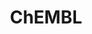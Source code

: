 ---
layout: default
bigquery: https://console.cloud.google.com/bigquery?p=patents-public-data&d=ebi_chembl&page=dataset
citation: '"The ChEMBL database in 2017." Anna Gaulton, Anne Hersey, Michał Nowotka,
  A Patrícia Bento, Jon Chambers, David Mendez, Prudence Mutowo, Francis Atkinson,
  Louisa J Bellis, Elena Cibrián-Uhalte, Mark Davies, Nathan Dedman, Anneli Karlsson,
  María Paula Magariños, John P Overington, George Papadatos, Ines Smit, Andrew R
  Leach Nucleic acids Research (2017) 45 (Database Issue), D945-D954'
contributors: European Bioinformatics Institute
cost: None
description: ChEMBL Data is a manually curated database of small molecules used in
  drug discovery, including information about existing patented drugs.
documentation: 'schema: https://www.ebi.ac.uk/chembl/db_schema


  '
last_edit: 04/12/2022, 01:56:29
location: https://console.cloud.google.com/marketplace/product/google_patents_public_datasets/chembl
maintained_by: EMBL-EBI, an outstation of European Molecular Biology Laboratory
related_publications: '

  ChEMBL: towards direct deposition of bioassay data.


  Mendez D, Gaulton A, Bento AP, Chambers J, De Veij M, Félix E, Magariños MP, Mosquera
  JF, Mutowo P, Nowotka M, Gordillo-Marañón M, Hunter F, Junco L, Mugumbate G, Rodriguez-Lopez
  M, Atkinson F, Bosc N, Radoux CJ, Segura-Cabrera A, Hersey A, Leach AR.


  — Nucleic Acids Res. 2019; 47(D1):D930-D940. doi: 10.1093/nar/gky1075

  '
schema_fields:
- canonical_smiles
- subgroup
- mutation
- approval_date
- l2
- toid
- full_molformula
- metref_id
- result_flag
- who_extra
- organism
- parent_molregno
- normal_range_max
- short_name
- parameter_value
- therapeutic_flag
- domain_type
- patent_expire_date
- comments
- atc_code
- route
- protein_class_synonym
- molfile
- class_level
- site_name
- published_type
- drug_product_flag
- normal_range_min
- relationship
- stem
- last_active
- mecref_id
- sitecomp_id
- version
- potential_duplicate
- frac_code
- targrel_id
- research_stem
- compsyn_id
- efo_id
- oral
- withdrawn_year
- num_ro5_violations
- mc_target_name
- molregno
- standard_inchi_key
- relationship_desc
- mc_target_type
- mesh_id
- syn_type
- assay_cell_type
- indication_class
- mechanism_of_action
- usan_stem_id
- withdrawn_reason
- standard_relation
- chirality
- smarts
- level1_description
- ass_cls_map_id
- tid
- as_id
- standard_flag
- warning_id
- bto_id
- component_synonym
- job_id
- src_id
- standard_value
- res_stem_id
- cell_name
- mol_hrac_id
- mc_tax_id
- metabolite_record_id
- cx_logd
- ddd_id
- ref_type
- chembl_id
- efo_term
- cell_description
- warning_type
- level4_description
- helm_notation
- entity_id
- applicant_full_name
- component_id
- product_id
- compound_name
- confidence_score
- polymer_flag
- rgid
- curated_by
- max_phase
- natural_product
- uo_units
- target_type
- cell_id
- related_tid
- parent_go_id
- hba_lipinski
- chebi_par_id
- level3_description
- ro3_pass
- relation
- description
- tax_id
- src_short_name
- sequence_md5sum
- dosed_ingredient
- compd_id
- bei
- standard_inchi
- synonyms
- alert_set_id
- ddd_admr
- usan_stem
- first_in_class
- cell_source_tax_id
- protein_class_desc
- mol_irac_id
- prodrug
- submission_date
- withdrawn_class
- confidence
- delist_flag
- disease_efficacy
- l7
- volume
- topical
- indref_id
- cx_logp
- updated_on
- cellosaurus_id
- predbind_id
- entity_type
- heavy_atoms
- ap_id
- cpd_str_alert_id
- availability_type
- mol_frac_id
- target_desc
- drug_substance_flag
- usan_year
- start_position
- data_validity_comment
- previous_company
- curation_comment
- who_name
- assay_subcellular_fraction
- cell_ontology_id
- pubmed_id
- standard_units
- qed_weighted
- domain_description
- doc_type
- cx_most_bpka
- source
- src_compound_id
- src_assay_id
- parenteral
- country
- mw_freebase
- black_box_warning
- met_conversion
- first_approval
- bao_endpoint
- structure_type
- warnref_id
- target_mapping
- ddd_units
- hbd_lipinski
- variant_id
- parent_type
- co_stem_id
- definition
- site_id
- standard_text_value
- company
- path
- homologue
- abstract
- ad_type
- species_group_flag
- pref_name
- assay_class_id
- assay_desc
- enzyme_name
- num_lipinski_ro5_violations
- prediction_method
- mechanism_comment
- irac_code
- cell_source_tissue
- component_type
- l5
- assay_category
- assay_type
- accession
- assay_organism
- relationship_type
- protein_class_id
- trade_name
- cl_lincs_id
- hbd
- stat
- patent_no
- enzyme_tid
- molsyn_id
- units
- published_units
- met_comment
- ingredient
- tissue_id
- assay_source
- domain_name
- inorganic_flag
- label
- compound_key
- class_type
- acd_most_apka
- issue
- log_id
- ddd_comment
- prod_pat_id
- go_id
- src_description
- aspect
- upper_value
- ref_url
- major_class
- selectivity_comment
- cidx
- assay_test_type
- assay_id
- cell_source_organism
- domain_id
- hba
- level4
- updated_by
- level3
- l6
- dosage_form
- sei
- db_version
- usan_stem_definition
- bao_format
- met_id
- alert_id
- max_phase_for_ind
- usan_substem
- molecular_species
- aidx
- mec_id
- tid_fixed
- assay_strain
- substrate_record_id
- name
- journal
- parent_id
- acd_logp
- doi
- assay_tax_id
- parameter_type
- assay_tissue
- year
- activity_count
- doc_id
- hrac_code
- warning_class
- mc_organism
- value
- comp_go_id
- patent_use_code
- ridx
- warning_description
- binding_site_comment
- pathway_key
- level2_description
- level2
- psa
- alogp
- mesh_heading
- clo_id
- aromatic_rings
- innovator_company
- action_type
- standard_upper_value
- standard_type
- withdrawn_flag
- level5
- caloha_id
- mc_target_accession
- stem_class
- targcomp_id
- first_page
- uberon_id
- ddd_value
- mw_monoisotopic
- isoform
- lle
- hrac_class_id
- le
- level1
- std_act_id
- acd_most_bpka
- active_molregno
- ref_id
- qudt_units
- orig_description
- text_value
- warning_year
- downgraded
- assay_param_id
- actsm_id
- l4
- l1
- comp_class_id
- publication_number
- frac_class_id
- formulation_id
- warning_country
- bao_id
- activity_comment
- drugind_id
- annotation
- title
- alert_name
- rtb
- status
- acd_logd
- patent_id
- smid
- type
- tbl
- l8
- num_alerts
- molecule_type
- biocomp_id
- mol_atc_id
- protclasssyn_id
- priority
- active_ingredient
- authors
- direct_interaction
- molecular_mechanism
- pathway_id
- sequence
- cx_most_apka
- creation_date
- strength
- record_id
- published_value
- drug_record_id
- full_mwt
- end_position
- pchembl_value
- oc_id
- activity_id
- l3
- nda_type
- irac_class_id
- site_residues
- source_domain_id
- db_source
- last_page
- published_relation
- withdrawn_country
- idx
- set_name
shortname: chembl
tags:
- biotechnology
- health
- chemical
- bioinformatics
- medical
terms_of_use: CC BY-SA 3.0
title: ChEMBL
uuid: e232a192-965c-4ec9-904c-155b6dfe56c5
---